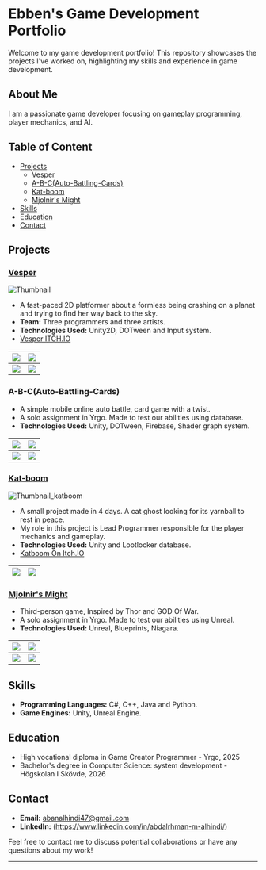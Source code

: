 


<!-- TOC --><a name="ebbens-game-development-portfolio"></a>
# Ebben's Game Development Portfolio

Welcome to my game development portfolio! This repository showcases the projects I've worked on, highlighting my skills and experience in game development.

<!-- TOC --><a name="about-me"></a>
## About Me

I am a passionate game developer focusing on gameplay programming, player mechanics, and AI.

## Table of Content
<!-- TOC start (generated with https://github.com/derlin/bitdowntoc) -->
 * [Projects](#projects)
    + [Vesper](#vesper)
    + [A-B-C(Auto-Battling-Cards)](#a-b-cauto-battling-cards)
    + [Kat-boom](#kat-boom)
    + [Mjolnir's Might](#mjolnirs-might)
 * [Skills](#skills)
 * [Education](#education)
 * [Contact](#contact)

<!-- TOC end -->

<!-- TOC --><a name="projects"></a>
## Projects

<!-- TOC --><a name="vesper"></a>
### [Vesper](https://github.com/Samurai-Ebben/Portflio/tree/main/Vesper)
![Thumbnail](/Vesper/Images/vesper_thumbnail.png)

- A fast-paced 2D platformer about a formless being crashing on a planet and trying to find her way back to the sky.
- **Team:** Three programmers and three artists.
- **Technologies Used:** Unity2D, DOTween and Input system.
- [Vesper ITCH.IO](https://yrgo-game-creator.itch.io/vesper)


![](/Vesper/Images/Screenshot2024-01-04145910.png)    |  ![](/Vesper/Images/3G5X+H.png)
:-------------------------:|:-------------------------:
![](/Vesper/Images/vesper_trailer_v2.gif)              |  ![](/Vesper/Images/Screenshot2024-01-04150218.png)


<!-- TOC --><a name="a-b-cauto-battling-cards"></a>
### A-B-C(Auto-Battling-Cards)
-  A simple mobile online auto battle, card game with a twist.
-  A solo assignment in Yrgo. Made to test our abilities using database.
-  **Technologies Used:** Unity, DOTween, Firebase, Shader graph system.


![](/ABC/Images/FlushSet.png)    |  ![](/ABC/Images/WinScreen.png)
:-------------------------:|:-------------------------:
![](/ABC/Images/GamePlay2.gif)  |  ![](/ABC/Images/GamePlay3.gif)


<!-- TOC --><a name="kat-boom"></a>
### [Kat-boom](https://github.com/Samurai-Ebben/Portflio/tree/main/Kat-boom)
![Thumbnail_katboom](/Kat-boom/Images/splashart.png)

- A small project made in 4 days. A cat ghost looking for its yarnball to rest in peace.
- My role in this project is Lead Programmer responsible for the player mechanics and gameplay.
- **Technologies Used:** Unity and Lootlocker database.
- [Katboom On Itch.IO](https://ebben.itch.io/katboom)

![](/Kat-boom/Images/GhostMode.gif)    |  ![](/Kat-boom/Images/Movement.gif)
:-------------------------:|:-------------------------:

<!-- TOC --><a name="mjolnirs-might"></a>
### [Mjolnir's Might](https://github.com/Samurai-Ebben/Portflio/tree/main/MjolnirsMight)

-  Third-person game, Inspired by Thor and GOD Of War.
-  A solo assignment in Yrgo. Made to test our abilities using Unreal.
-  **Technologies Used:** Unreal, Blueprints, Niagara.

![](/MjolnirsMight/Images/Aim.png)    |  ![](/MjolnirsMight/Images/Throwing_recalling_Hammer.gif)
:-------------------------:|:-------------------------:
![](/MjolnirsMight/Images/Recalling2.gif)  |  ![](/MjolnirsMight/Images/Recalling3.gif)

<!-- TOC --><a name="skills"></a>
## Skills

- **Programming Languages:** C#, C++, Java and Python.
- **Game Engines:** Unity, Unreal Engine.

<!-- TOC --><a name="education"></a>
## Education

- High vocational diploma in Game Creator Programmer - Yrgo, 2025
- Bachelor's degree in Computer Science: system development - Högskolan I Skövde, 2026

<!-- TOC --><a name="contact"></a>
## Contact

- **Email:** abanalhindi47@gmail.com
- **LinkedIn:** (https://www.linkedin.com/in/abdalrhman-m-alhindi/)

Feel free to contact me to discuss potential collaborations or have any questions about my work!

---
